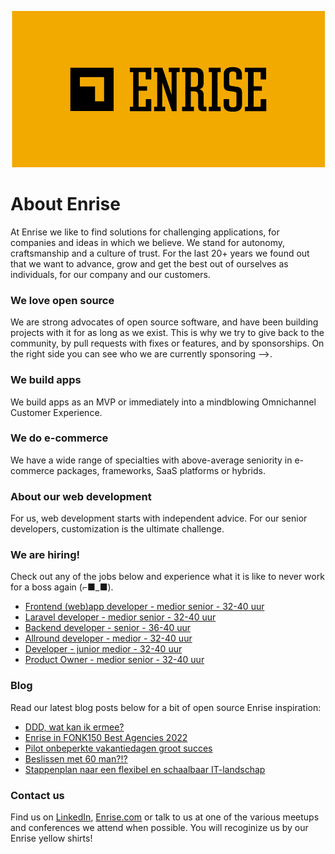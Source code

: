 <p align="center"><a href="https://enrise.com" target="_blank"><img src="https://github.com/enrise/.github/blob/master/images/logo.png?raw=true"></a></p>

# About Enrise

At Enrise we like to find solutions for challenging applications, for companies and ideas in which we believe. We stand for autonomy, craftsmanship and a culture of trust. For the last 20+ years we found out that we want to advance, grow and get the best out of ourselves as individuals, for our company and our customers.

### We love open source

We are strong advocates of open source software, and have been building projects with it for as long as we exist.
This is why we try to give back to the community, by pull requests with fixes or features, and by sponsorships.
On the right side you can see who we are currently sponsoring -->.

### We build apps
We build apps as an MVP or immediately into a mindblowing Omnichannel Customer Experience.

### We do e-commerce
We have a wide range of specialties with above-average seniority in e-commerce packages, frameworks, SaaS platforms or hybrids.

### About our web development
For us, web development starts with independent advice. For our senior developers, customization is the ultimate challenge.

### We are hiring!

Check out any of the jobs below and experience what it is like to never work for a boss again (⌐■_■).

<!-- JOB-LIST:START -->
- [Frontend &lpar;web&rpar;app developer - medior senior - 32-40 uur](https://jobs.enrise.com/frontend-app-developer)
- [Laravel developer - medior senior - 32-40 uur](https://jobs.enrise.com/laravel-developer-2)
- [Backend developer - senior - 36-40 uur](https://jobs.enrise.com/backend-developer-team-enigma/nl)
- [Allround developer - medior - 32-40 uur](https://jobs.enrise.com/fullstack-developer)
- [Developer - junior medior - 32-40 uur](https://jobs.enrise.com/developer-team-craft)
- [Product Owner - medior  senior - 32-40 uur](https://jobs.enrise.com/product-owner-team-phoenix)
<!-- JOB-LIST:END -->

### Blog

Read our latest blog posts below for a bit of open source Enrise inspiration:

<!-- POST-LIST:START -->
- [DDD, wat kan ik ermee?](https://enrise.com/2022/12/domain-driven-design/)
- [Enrise in FONK150 Best Agencies 2022](https://enrise.com/2022/11/enrise-in-fonk150-best-agencies-2022/)
- [Pilot onbeperkte vakantiedagen groot succes](https://enrise.com/2022/11/onbeperkte-vakantiedagen/)
- [Beslissen met 60 man?!?](https://enrise.com/2022/11/beslissen-met-60-man/)
- [Stappenplan naar een flexibel en schaalbaar IT-landschap](https://enrise.com/2022/11/stappenplan-naar-een-flexibel-en-schaalbaar-it-landschap/)
<!-- POST-LIST:END -->

### Contact us

Find us on <a href="https://www.linkedin.com/company/enrise/" target="_blank">LinkedIn</a>, <a href="https://enrise.com" target="_blank">Enrise.com</a> or talk to us at one of the various meetups and conferences we attend when possible. You will recoginize us by our Enrise yellow shirts!
